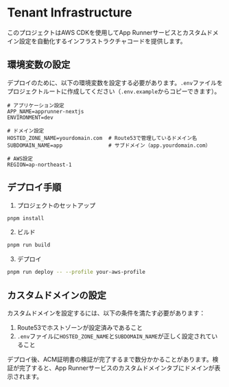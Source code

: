 # Tenant Infrastructure

このプロジェクトはAWS CDKを使用してApp Runnerサービスとカスタムドメイン設定を自動化するインフラストラクチャコードを提供します。

## 環境変数の設定

デプロイのために、以下の環境変数を設定する必要があります。`.env`ファイルをプロジェクトルートに作成してください（`.env.example`からコピーできます）。

```
# アプリケーション設定
APP_NAME=apprunner-nextjs
ENVIRONMENT=dev

# ドメイン設定
HOSTED_ZONE_NAME=yourdomain.com  # Route53で管理しているドメイン名
SUBDOMAIN_NAME=app               # サブドメイン（app.yourdomain.com）

# AWS設定
REGION=ap-northeast-1
```

## デプロイ手順

1. プロジェクトのセットアップ

```bash
pnpm install
```

2. ビルド

```bash
pnpm run build
```

3. デプロイ

```bash
pnpm run deploy -- --profile your-aws-profile
```

## カスタムドメインの設定

カスタムドメインを設定するには、以下の条件を満たす必要があります：

1. Route53でホストゾーンが設定済みであること
2. `.env`ファイルに`HOSTED_ZONE_NAME`と`SUBDOMAIN_NAME`が正しく設定されていること

デプロイ後、ACM証明書の検証が完了するまで数分かかることがあります。検証が完了すると、App Runnerサービスのカスタムドメインタブにドメインが表示されます。

